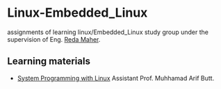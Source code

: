 # Linux-Embedded_Linux
assignments of learning linux/Embedded_Linux study group under the supervision of Eng. [Reda Maher](https://www.linkedin.com/in/redamaher/).
## Learning materials
* [System Programming with Linux](https://www.youtube.com/playlist?list=PL7B2bn3G_wfC-mRpG7cxJMnGWdPAQTViW) Assistant Prof. Muhhamad Arif Butt.
